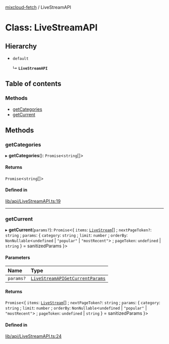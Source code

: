 [mixcloud-fetch](../README.md) / LiveStreamAPI

# Class: LiveStreamAPI

## Hierarchy

- `default`

  ↳ **`LiveStreamAPI`**

## Table of contents

### Methods

- [getCategories](LiveStreamAPI.md#getcategories)
- [getCurrent](LiveStreamAPI.md#getcurrent)

## Methods

### getCategories

▸ **getCategories**(): `Promise`\<`string`[]\>

#### Returns

`Promise`\<`string`[]\>

#### Defined in

[lib/api/LiveStreamAPI.ts:19](https://github.com/patrickkfkan/mixcloud-fetch/blob/a2692f0/src/lib/api/LiveStreamAPI.ts#L19)

___

### getCurrent

▸ **getCurrent**(`params?`): `Promise`\<\{ `items`: [`LiveStream`](../interfaces/LiveStream.md)[] ; `nextPageToken?`: `string` ; `params`: \{ `category`: `string` ; `limit`: `number` ; `orderBy`: `NonNullable`\<`undefined` \| ``"popular"`` \| ``"mostRecent"``\> ; `pageToken`: `undefined` \| `string`  } = sanitizedParams }\>

#### Parameters

| Name | Type |
| :------ | :------ |
| `params?` | [`LiveStreamAPIGetCurrentParams`](../interfaces/LiveStreamAPIGetCurrentParams.md) |

#### Returns

`Promise`\<\{ `items`: [`LiveStream`](../interfaces/LiveStream.md)[] ; `nextPageToken?`: `string` ; `params`: \{ `category`: `string` ; `limit`: `number` ; `orderBy`: `NonNullable`\<`undefined` \| ``"popular"`` \| ``"mostRecent"``\> ; `pageToken`: `undefined` \| `string`  } = sanitizedParams }\>

#### Defined in

[lib/api/LiveStreamAPI.ts:24](https://github.com/patrickkfkan/mixcloud-fetch/blob/a2692f0/src/lib/api/LiveStreamAPI.ts#L24)
